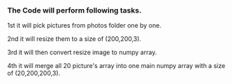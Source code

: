 

###                     The Code will perform following tasks.


1st it will pick pictures from photos folder one by one.

2nd it will resize them to a size of (200,200,3).

3rd it will then convert resize image to numpy array.

4th it will merge all 20 picture's array into one main numpy array with a size of (20,200,200,3).
